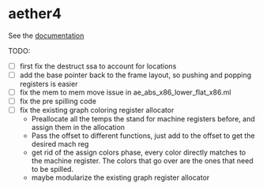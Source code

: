 # aether4

See the [documentation](./docs)

TODO:
- [ ] first fix the destruct ssa to account for locations
- [ ] add the base pointer back to the frame layout, so pushing and popping registers is easier
- [ ] fix the mem to mem move issue in ae_abs_x86_lower_flat_x86.ml
- [ ] fix the pre spilling code
- [ ] fix the existing graph coloring register allocator
    - Preallocate all the temps the stand for machine registers before, and assign them in the allocation
    - Pass the offset to different functions, just add to the offset to get the desired mach reg
    - get rid of the assign colors phase, every color directly matches to the machine register. The colors that go over are the ones that need to be spilled.
    - maybe modularize the existing graph register allocator